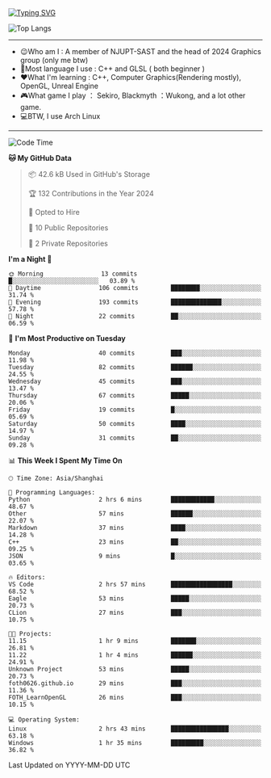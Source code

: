 <a href="https://git.io/typing-svg">
  <img src="https://readme-typing-svg.demolab.com?font=Fira+Code&pause=1000&random=false&width=435&separator=%3D&lines=std%3A%3Aprintln(%22Hello,+world!%22);" alt="Typing SVG" />
</a>

![Top Langs](https://github-readme-stats.vercel.app/api/top-langs/?username=FOTH0626&theme=transparent)

---

- 😉Who am I : A member of NJUPT-SAST and the head of 2024 Graphics group (only me btw)
- 📖Most language I use : C++ and GLSL ( both beginner )
- ❤What I'm learning : C++, Computer Graphics(Rendering mostly), OpenGL, Unreal Engine
- 🎮What game I play ： Sekiro, Blackmyth ：Wukong, and a lot other game.
- 💻BTW, I use Arch Linux
---
<!--START_SECTION:waka-->
![Code Time](http://img.shields.io/badge/Code%20Time-25%20hrs%2050%20mins-blue)

**🐱 My GitHub Data** 

> 📦 42.6 kB Used in GitHub's Storage 
 > 
> 🏆 132 Contributions in the Year 2024
 > 
> 💼 Opted to Hire
 > 
> 📜 10 Public Repositories 
 > 
> 🔑 2 Private Repositories 
 > 
**I'm a Night 🦉** 

```text
🌞 Morning                13 commits          █░░░░░░░░░░░░░░░░░░░░░░░░   03.89 % 
🌆 Daytime                106 commits         ████████░░░░░░░░░░░░░░░░░   31.74 % 
🌃 Evening                193 commits         ██████████████░░░░░░░░░░░   57.78 % 
🌙 Night                  22 commits          ██░░░░░░░░░░░░░░░░░░░░░░░   06.59 % 
```
📅 **I'm Most Productive on Tuesday** 

```text
Monday                   40 commits          ███░░░░░░░░░░░░░░░░░░░░░░   11.98 % 
Tuesday                  82 commits          ██████░░░░░░░░░░░░░░░░░░░   24.55 % 
Wednesday                45 commits          ███░░░░░░░░░░░░░░░░░░░░░░   13.47 % 
Thursday                 67 commits          █████░░░░░░░░░░░░░░░░░░░░   20.06 % 
Friday                   19 commits          █░░░░░░░░░░░░░░░░░░░░░░░░   05.69 % 
Saturday                 50 commits          ████░░░░░░░░░░░░░░░░░░░░░   14.97 % 
Sunday                   31 commits          ██░░░░░░░░░░░░░░░░░░░░░░░   09.28 % 
```


📊 **This Week I Spent My Time On** 

```text
🕑︎ Time Zone: Asia/Shanghai

💬 Programming Languages: 
Python                   2 hrs 6 mins        ████████████░░░░░░░░░░░░░   48.67 % 
Other                    57 mins             ██████░░░░░░░░░░░░░░░░░░░   22.07 % 
Markdown                 37 mins             ████░░░░░░░░░░░░░░░░░░░░░   14.28 % 
C++                      23 mins             ██░░░░░░░░░░░░░░░░░░░░░░░   09.25 % 
JSON                     9 mins              █░░░░░░░░░░░░░░░░░░░░░░░░   03.65 % 

🔥 Editors: 
VS Code                  2 hrs 57 mins       █████████████████░░░░░░░░   68.52 % 
Eagle                    53 mins             █████░░░░░░░░░░░░░░░░░░░░   20.73 % 
CLion                    27 mins             ███░░░░░░░░░░░░░░░░░░░░░░   10.75 % 

🐱‍💻 Projects: 
11.15                    1 hr 9 mins         ███████░░░░░░░░░░░░░░░░░░   26.81 % 
11.22                    1 hr 4 mins         ██████░░░░░░░░░░░░░░░░░░░   24.91 % 
Unknown Project          53 mins             █████░░░░░░░░░░░░░░░░░░░░   20.73 % 
foth0626.github.io       29 mins             ███░░░░░░░░░░░░░░░░░░░░░░   11.36 % 
FOTH_LearnOpenGL         26 mins             ███░░░░░░░░░░░░░░░░░░░░░░   10.15 % 

💻 Operating System: 
Linux                    2 hrs 43 mins       ████████████████░░░░░░░░░   63.18 % 
Windows                  1 hr 35 mins        █████████░░░░░░░░░░░░░░░░   36.82 % 
```


 Last Updated on YYYY-MM-DD UTC
<!--END_SECTION:waka-->
